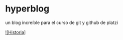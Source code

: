 # hyperblog
un blog increíble para el curso de git y github de platzi

[![Historia]](https://github.com/AlejandroRG12/hyperblog/blob/main/historia.txt)